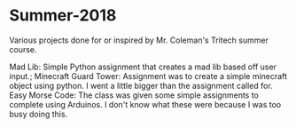 # Summer-2018
Various projects done for or inspired by Mr. Coleman's Tritech summer course.

Mad Lib: Simple Python assignment that creates a mad lib based off user input.;
Minecraft Guard Tower: Assignment was to create a simple minecraft object using python. I went a little bigger than the assignment called for.
Easy Morse Code: The class was given some simple assignments to complete using Arduinos. I don't know what these were because I was too busy doing this.
